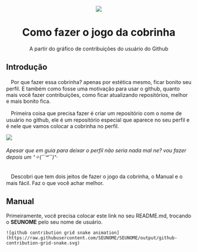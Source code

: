 <div align="center">
  
  ![](https://cdn.discordapp.com/attachments/895041648281649172/895042037815074856/github-contribution-grid-snake.gif)
  
  <h1>Como fazer o jogo da cobrinha</h1>
  <p >A partir do gráfico de contribuições do usuário do Github</p>
</div>

## Introdução
  
ㅤPor que fazer essa cobrinha? apenas por estética mesmo, ficar bonito seu perfil. E também como fosse uma motivação para usar o github, quanto mais você fazer contribuições, como ficar atualizando repositórios, melhor e mais bonito fica.

ㅤPrimeira coisa que precisa fazer é criar um repositório com o nome de usuário no github, ele é um repositório especial que aparece no seu perfil e é nele que vamos colocar a cobrinha no perfil.</p>

  ![](https://cdn.discordapp.com/attachments/895041648281649172/895047114642587739/NewCanvas1.png)

<h6>Apesar que em guia para deixar o perfil não seria nada mal ne? vou fazer depois um ⁺✧(˶´꒳´˵)⁺‧</h6

ㅤDescobri que tem dois jeitos de fazer o jogo da cobrinha, o Manual e o mais fácil. Faz o que você achar melhor. 

## Manual

Primeiramente, você precisa colocar este link no seu README.md, trocando o **SEUNOME** pelo seu nome de usuário.

    ![github contribution grid snake animation](https://raw.githubusercontent.com/SEUNOME/SEUNOME/output/github-contribution-grid-snake.svg)
